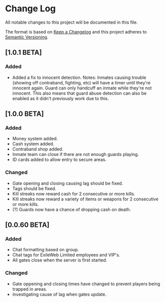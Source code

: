 # Change Log
All notable changes to this project will be documented in this file.

The format is based on [Keep a Changelog](http://keepachangelog.com/)
and this project adheres to [Semantic Versioning](http://semver.org/).
## [1.0.1 BETA]
### Added
- Added a fix to innocent detection.
Notes: Inmates causing trouble (showing off contraband, fighting, etc) will have a timer until they're innocent again. Guard can only handcuff an inmate while they're not innocent. This also means that guard abuse detection can also be enabled as it didn't previously work due to this.

## [1.0.0 BETA]
### Added
- Money system added.
- Cash system added.
- Contraband shop added.
- Inmate team can close if there are not enough guards playing.
- ID cards added to allow entry to secure areas.

### Changed
- Gate opening and closing causing lag should be fixed.
- Tags should be fixed.
- Kill streaks now reward cash for 2 consecutive or more kills.
- Kill streaks now reward a variety of items or weapons for 2 consecutive or more kills.
- (?) Guards now have a chance of dropping cash on death.


## [0.0.60 BETA]
### Added
- Chat formatting based on group.
- Chat tags for ExileWeb Limited employees and VIP's.
- All gates close when the server is first started.

### Changed
- Gate oppening and closing times have changed to prevent players being trapped in areas.
- Investigating cause of lag when gates update.

